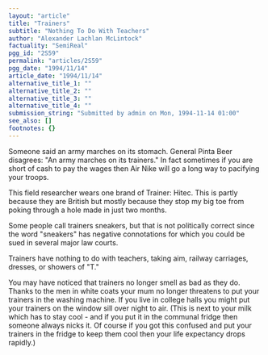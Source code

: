 ```yaml
---
layout: "article"
title: "Trainers"
subtitle: "Nothing To Do With Teachers"
author: "Alexander Lachlan McLintock"
factuality: "SemiReal"
pgg_id: "2S59"
permalink: "articles/2S59"
pgg_date: "1994/11/14"
article_date: "1994/11/14"
alternative_title_1: ""
alternative_title_2: ""
alternative_title_3: ""
alternative_title_4: ""
submission_string: "Submitted by admin on Mon, 1994-11-14 01:00"
see_also: []
footnotes: {}
---
```

<div>
<p>Someone said an army marches on its stomach. General Pinta Beer disagrees: "An army marches on its trainers." In fact sometimes if you are short of cash to pay the wages then Air Nike will go a long way to pacifying your troops.</p>
<p>This field researcher wears one brand of Trainer: Hitec. This is partly because they are British but mostly because they stop my big toe from poking through a hole made in just two months.</p>
<p>Some people call trainers sneakers, but that is not politically correct since the word "sneakers" has negative connotations for which you could be sued in several major law courts.</p>
<p>Trainers have nothing to do with teachers, taking aim, railway carriages, dresses, or showers of "T."</p>
<p>You may have noticed that trainers no longer smell as bad as they do. Thanks to the men in white coats your mum no longer threatens to put your trainers in the washing machine. If you live in college halls you might put your trainers on the window sill over night to air. (This is next to your milk which has to stay cool - and if you put it in the communal fridge then someone always nicks it. Of course if you got this confused and put your trainers in the fridge to keep them cool then your life expectancy drops rapidly.) <!--Amazon_CLS_IM_END--></p>
</div>

